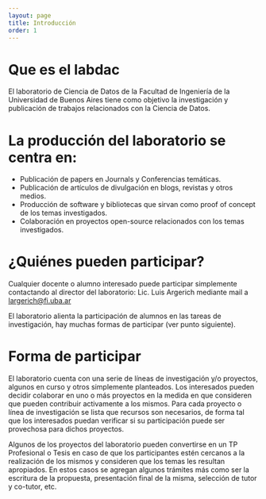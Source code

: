 ```yaml
---
layout: page
title: Introducción
order: 1
---
```


Que es el labdac
================

El laboratorio de Ciencia de Datos de la Facultad de Ingeniería de la Universidad de Buenos Aires tiene como objetivo la investigación y publicación de trabajos relacionados con la Ciencia de Datos.

La producción del laboratorio se centra en:
===========================================

* Publicación de papers en Journals y Conferencias temáticas.
* Publicación de artículos de divulgación en blogs, revistas y otros medios.
* Producción de software y bibliotecas que sirvan como proof of concept de los temas investigados.
* Colaboración en proyectos open-source relacionados con los temas investigados.

¿Quiénes pueden participar?
===========================

Cualquier docente o alumno interesado puede participar simplemente contactando al director del laboratorio: Lic. Luis Argerich mediante mail a largerich@fi.uba.ar 

El laboratorio alienta la participación de alumnos en las tareas de investigación, hay muchas formas de participar (ver punto siguiente).

Forma de participar
===================

El laboratorio cuenta con una serie de líneas de investigación y/o proyectos, algunos en curso y otros simplemente planteados. Los interesados pueden decidir colaborar en uno o más proyectos en la medida en que consideren que pueden contribuir activamente a los mismos. Para cada proyecto o línea de investigación se lista que recursos son necesarios, de forma tal que los interesados puedan verificar si su participación puede ser provechosa para dichos proyectos.

Algunos de los proyectos del laboratorio pueden convertirse en un TP Profesional o Tesis en caso de que los participantes estén cercanos a la realización de los mismos y consideren que los temas les resultan apropiados. En estos casos se agregan algunos trámites más como ser la escritura de la propuesta, presentación final de la misma, selección de tutor y co-tutor, etc. 
